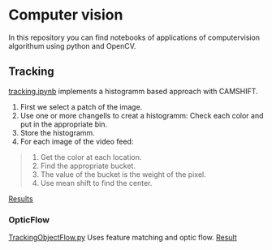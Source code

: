 # Computer vision
In this repository you can find notebooks of applications of computervision algorithum using python and OpenCV.
## Tracking
[tracking.ipynb](tracking.ipynb) implements a histogramm based approach with CAMSHIFT. 
1. First we select a patch of the image. 
2. Use one or more changells to creat a histogramm: Check each color and put in the appropriate bin.
3. Store the histogramm.
4. For each image of the video feed:  
  > 1. Get the color at each location.
  > 2. Find the appropriate bucket.
  > 3. The value of the bucket is the weight of the pixel.
  > 4. Use mean shift to find the center.
 
[Results](https://www.youtube.com/playlist?list=PLrQlWh70z5dLRcFmsxvW5DjShTdsIha3-)
### OpticFlow
[TrackingObjectFlow.py](python/TrackingObjectFlow.py) Uses feature matching and optic flow.
[Result](https://youtu.be/JtQz6ESbI6M)
